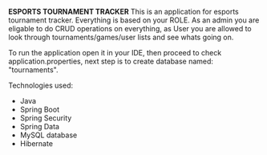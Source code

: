 <b>ESPORTS TOURNAMENT TRACKER</b>
This is an application for esports tournament tracker.  Everything is based on your ROLE. As an admin you are eligable to do CRUD operations on everything, as User you are allowed to look through tournaments/games/user lists and see whats going on.

To run the application open it in your IDE, then proceed to check application.properties, next step is to create database named: "tournaments".

Technologies used:
- Java
- Spring Boot 
- Spring Security
- Spring Data
- MySQL database
- Hibernate
